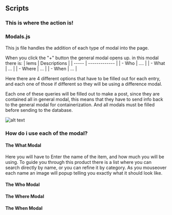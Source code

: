 ## Scripts
### This is where the action is!


### Modals.js
This js file handles the addition of each type of modal into the page.


When you click the "+" button the general modal opens up. in this modal there is:
| Iems  |  Descriptions |
| ----- | ------------- |
| - Who | ....          |
| - What | ...          |
| - Where | ...         |
| - When | ...          |

Here there are 4 different options  that have to be filled out for each entry, and each
one of those if different so they will be using a difference modal.

Each one of these queries will be filled out to make a post, since they are contained all in
general modal, this means that they have to send info back to the general modal for containerization.
And all modals must be filled before sending to the database.

![alt text](https://github.com/sleek-turtle/task-filer-interactive/blob/master/public/scripts/docs/new-post-message-sequence.png "Message Sequence")

### How do i use each of the modal?

#### The What Modal

Here you will have to Enter the name of the item, and how much you will be using.
To guide you through this product there is a list where you can search directly by name, or you can refine it by category.
As you mouseover each name an image will popup telling you exactly what it should look like.

#### The Who Modal

#### The Where Modal


#### The When Modal
